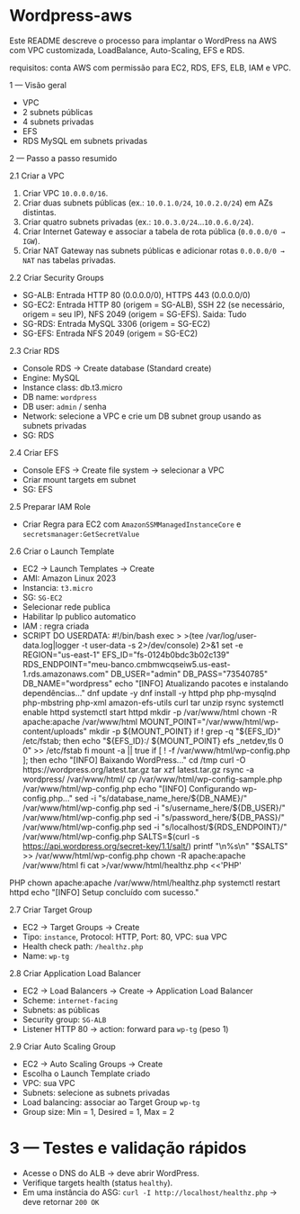 # Wordpress-aws
Este README descreve o processo para implantar o WordPress na AWS com VPC customizada, LoadBalance, Auto-Scaling, EFS e RDS. 

requisitos: conta AWS com permissão para EC2, RDS, EFS, ELB, IAM e VPC.  

1 — Visão geral 
- VPC 
- 2 subnets públicas   
- 4 subnets privadas 
- EFS 
- RDS MySQL em subnets privadas  

2 — Passo a passo resumido

2.1 Criar a VPC 
1. Criar VPC `10.0.0.0/16`.  
2. Criar duas subnets públicas (ex.: `10.0.1.0/24`, `10.0.2.0/24`) em AZs distintas.  
3. Criar quatro subnets privadas (ex.: `10.0.3.0/24`…`10.0.6.0/24`).  
4. Criar Internet Gateway  e associar a tabela de rota pública (`0.0.0.0/0 → IGW`).  
5. Criar NAT Gateway nas subnets públicas e adicionar rotas `0.0.0.0/0 → NAT` nas tabelas privadas.

2.2 Criar Security Groups 
- SG-ALB: Entrada HTTP 80 (0.0.0.0/0), HTTPS 443 (0.0.0.0/0)  
- SG-EC2: Entrada HTTP 80 (origem = SG-ALB), SSH 22 (se necessário, origem = seu IP), NFS 2049 (origem = SG-EFS). Saida: Tudo
- SG-RDS: Entrada MySQL 3306 (origem = SG-EC2)  
- SG-EFS: Entrada NFS 2049 (origem = SG-EC2)

2.3 Criar RDS 
- Console RDS → Create database (Standard create)  
- Engine: MySQL   
- Instance class: db.t3.micro   
- DB name: `wordpress`   
- DB user: `admin` / senha   
- Network: selecione a VPC e crie um DB subnet group usando as subnets privadas  
- SG: RDS

2.4 Criar EFS
- Console EFS → Create file system → selecionar a VPC  
- Criar mount targets em subnet  
- SG: EFS

2.5 Preparar IAM Role 
- Criar Regra para EC2 com `AmazonSSMManagedInstanceCore`  e  `secretsmanager:GetSecretValue`

2.6 Criar o Launch Template 
- EC2 → Launch Templates → Create  
- AMI: Amazon Linux 2023  
- Instancia: `t3.micro`  
- SG: `SG-EC2`
- Selecionar rede publica
- Habilitar Ip publico automatico
- IAM : regra criada  
- SCRIPT DO USERDATA:
 #!/bin/bash
exec > >(tee /var/log/user-data.log|logger -t user-data -s 2>/dev/console) 2>&1
set -e
REGION="us-east-1"
EFS_ID="fs-0124b0bdc3b02c139"
RDS_ENDPOINT="meu-banco.cmbmwcqseiw5.us-east-1.rds.amazonaws.com"
DB_USER="admin"
DB_PASS="73540785"
DB_NAME="wordpress"
echo "[INFO] Atualizando pacotes e instalando dependências..."
dnf update -y
dnf install -y httpd php php-mysqlnd php-mbstring php-xml amazon-efs-utils curl tar unzip rsync
systemctl enable httpd
systemctl start httpd
mkdir -p /var/www/html
chown -R apache:apache /var/www/html
MOUNT_POINT="/var/www/html/wp-content/uploads"
mkdir -p ${MOUNT_POINT}
if ! grep -q "${EFS_ID}" /etc/fstab; then
  echo "${EFS_ID}:/ ${MOUNT_POINT} efs _netdev,tls 0 0" >> /etc/fstab
fi
mount -a || true
if [ ! -f /var/www/html/wp-config.php ]; then
  echo "[INFO] Baixando WordPress..."
  cd /tmp
  curl -O https://wordpress.org/latest.tar.gz
  tar xzf latest.tar.gz
  rsync -a wordpress/ /var/www/html/
  cp /var/www/html/wp-config-sample.php /var/www/html/wp-config.php
  echo "[INFO] Configurando wp-config.php..."
  sed -i "s/database_name_here/${DB_NAME}/" /var/www/html/wp-config.php
  sed -i "s/username_here/${DB_USER}/" /var/www/html/wp-config.php
  sed -i "s/password_here/${DB_PASS}/" /var/www/html/wp-config.php
  sed -i "s/localhost/${RDS_ENDPOINT}/" /var/www/html/wp-config.php
  SALTS=$(curl -s https://api.wordpress.org/secret-key/1.1/salt/)
  printf "\n%s\n" "$SALTS" >> /var/www/html/wp-config.php
  chown -R apache:apache /var/www/html
fi
cat >/var/www/html/healthz.php <<'PHP'
<?php http_response_code(200); echo "OK"; ?>
PHP
chown apache:apache /var/www/html/healthz.php
systemctl restart httpd
echo "[INFO] Setup concluído com sucesso."

2.7 Criar Target Group 
- EC2 → Target Groups → Create  
- Tipo: `instance`, Protocol: HTTP, Port: 80, VPC: sua VPC  
- Health check path: `/healthz.php`  
- Name: `wp-tg`

2.8 Criar Application Load Balancer 
- EC2 → Load Balancers → Create → Application Load Balancer  
- Scheme: `internet-facing`  
- Subnets: as públicas  
- Security group: `SG-ALB`  
- Listener HTTP 80 → action: forward para `wp-tg` (peso 1)

2.9 Criar Auto Scaling Group 
- EC2 → Auto Scaling Groups → Create  
- Escolha o Launch Template criado  
- VPC: sua VPC  
- Subnets: selecione as subnets privadas  
- Load balancing: associar ao Target Group `wp-tg`  
- Group size: Min = 1, Desired = 1, Max = 2 

# 3 — Testes e validação rápidos
- Acesse o DNS do ALB → deve abrir WordPress.  
- Verifique targets health (status `healthy`).  
- Em uma instância do ASG:  `curl -I http://localhost/healthz.php` → deve retornar `200 OK`  
  
  

